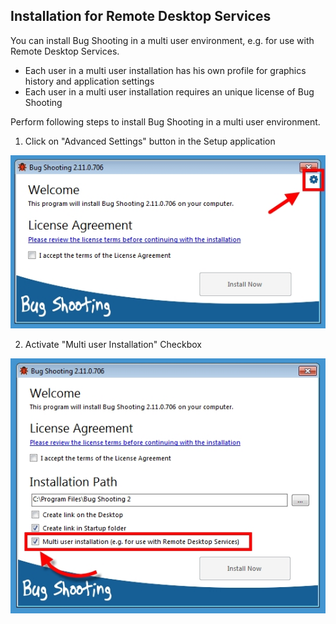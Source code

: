## Installation for Remote Desktop Services

You can install Bug Shooting in a multi user environment, e.g. for use with Remote Desktop Services.

- Each user in a multi user installation has his own profile for graphics history and application settings
- Each user in a multi user installation requires an unique license of Bug Shooting
 
Perform following steps to install Bug Shooting in a multi user environment.

1. Click on "Advanced Settings" button in the Setup application

![image1](images/install_rdp_1.jpg)

2. Activate "Multi user Installation" Checkbox

![image1](images/install_rdp_2.jpg)
